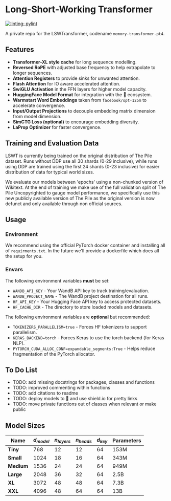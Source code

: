 # Long-Short-Working Transformer

[![linting: pylint](https://img.shields.io/badge/linting-pylint-yellowgreen)](https://github.com/pylint-dev/pylint)

A private repo for the LSWTransformer, codename `memory-transformer-pt4`.

## Features
- **Transformer-XL style cache** for long sequence modelling.
- **Reversed RoPE** with adjusted base frequency to help extrapolate to longer sequences.
- **Attention Registers** to provide sinks for unwanted attention.
- **Flash Attention** for IO aware accelerated attention.
- **SwiGLU Activation** in the FFN layers for higher model capacity.
- **HuggingFace Model Format** for integration with the 🤗 ecosystem.
- **Warmstart Word Embeddings** taken from `facebook/opt-125m` to accelerate convergence.
- **Input/Output Projections** to decouple embedding matrix dimension from model dimension.
- **SimCTG Loss (optional)** to encourage embedding diversity.
- **LaProp Optimizer** for faster convergence.

## Training and Evaluation Data
LSWT is currently being trained on the original distribution of The Pile dataset. Runs without DDP use all 30 shards (0-29 inclusive), while runs using DDP are trained using the first 24 shards (0-23 inclusive) for easier distribution of data for typical world sizes.

We evaluate our models between 'epochs' using a non-chunked version of Wikitext. At the end of training we make use of the full validation split of The Pile Uncopyrighted to gauge model performance, we specifically use this new publicly available version of The Pile as the original version is now defunct and only available through non official sources. 

## Usage
### Environment
We recommend using the official PyTorch docker container and installing all of `requirments.txt`. In the future we'll provide a dockerfile which does all the setup for you.

### Envars
The following environment variables **must** be set:
- `WANDB_API_KEY` - Your WandB API key to track training/evaluation.
- `WANDB_PROJECT_NAME` - The WandB project destination for all runs.
- `HF_API_KEY` - Your Hugging Face API key to access protected datasets.
- `HF_CACHE_DIR` - The directory to store loaded models and datasets.

The following environment variables are **optional** but recommended:
- `TOKENIZERS_PARALLELISM=true` - Forces HF tokenizers to support parallelism.
- `KERAS_BACKEND=torch` - Forces Keras to use the torch backend (for Keras NLP).
- `PYTORCH_CUDA_ALLOC_CONF=expandable_segments:True` - Helps reduce fragmentation of the PyTorch allocator.

## To Do List
- TODO: add missing docstrings for packages, classes and functions
- TODO: improved commenting within functions
- TODO: add citations to readme
- TODO: deploy models to 🤗 and use shield.io for pretty links
- TODO: move private functions out of classes when relevant or make public

## Model Sizes
| Name | $d_{model}$ | $n_{layers}$ | $n_{heads}$ | $d_{key}$ | Parameters |
| ----------- | ----------- | ----------- | ----------- | ----------- | ----------- |
| **Tiny** 	| 768	| 12 | 12 | 64 | 153M |
| **Small** | 1024	| 18 | 16 | 64 | 343M |
| **Medium**| 1536	| 24 | 24 | 64 | 949M |
| **Large**	| 2048	| 36 | 32 | 64 | 2.5B |
| **XL**	| 3072	| 48 | 48 | 64 | 7.3B |
| **XXL**	| 4096	| 48 | 64 | 64 | 13B  |

